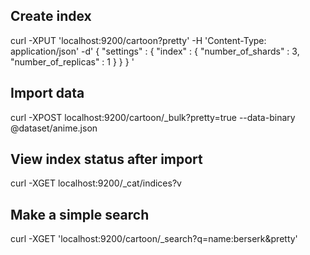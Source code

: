 
## Create index
curl -XPUT 'localhost:9200/cartoon?pretty' -H 'Content-Type: application/json' -d' { "settings" : { "index" : { "number_of_shards" : 3, "number_of_replicas" : 1 } } } '

## Import data
curl -XPOST localhost:9200/cartoon/_bulk?pretty=true --data-binary @dataset/anime.json

## View index status after import
curl -XGET localhost:9200/_cat/indices?v

## Make a simple search
curl -XGET 'localhost:9200/cartoon/_search?q=name:berserk&pretty'
